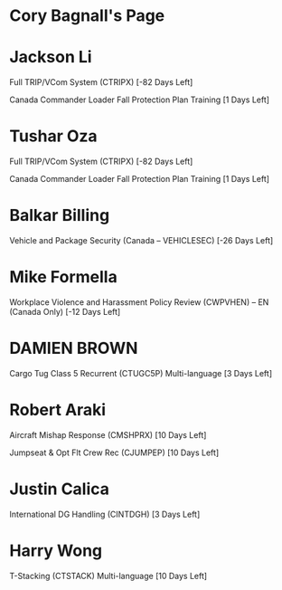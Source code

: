 # Cory Bagnall's Page




# Jackson Li


Full TRIP/VCom System (CTRIPX) [-82 Days Left]

Canada Commander Loader Fall Protection Plan Training [1 Days Left]



# Tushar Oza


Full TRIP/VCom System (CTRIPX) [-82 Days Left]

Canada Commander Loader Fall Protection Plan Training [1 Days Left]



# Balkar Billing


Vehicle and Package Security (Canada – VEHICLESEC) [-26 Days Left]



# Mike Formella


Workplace Violence and Harassment Policy Review (CWPVHEN) – EN (Canada Only) [-12 Days Left]



# DAMIEN BROWN


Cargo Tug Class 5 Recurrent (CTUGC5P) Multi-language [3 Days Left]



# Robert Araki


Aircraft Mishap Response (CMSHPRX) [10 Days Left]

Jumpseat & Opt Flt Crew Rec (CJUMPEP) [10 Days Left]



# Justin Calica


International DG Handling (CINTDGH) [3 Days Left]



# Harry Wong


T-Stacking (CTSTACK) Multi-language [10 Days Left]



